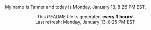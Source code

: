 My name is Tanner and today is Monday, January 13, 8:25 PM EST.

<p align="center">This <i>README</i> file is generated <b>every 3 hours</b>!</br>Last refresh: Monday, January 13, 8:25 PM EST<br /></p>
